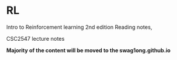 # RL

Intro to Reinforcement learning 2nd edition Reading notes, 

CSC2547 lecture notes

**Majority of the content will be moved to the swag1ong.github.io**
